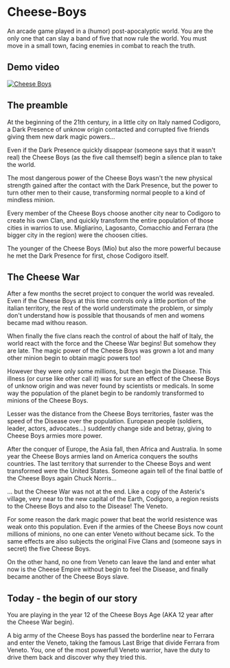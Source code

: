 # Cheese-Boys
An arcade game played in a (humor) post-apocalyptic world. You are the only one that can slay a band of five that now rule the world. You must move in a small town, facing enemies in combat to reach the truth.

## Demo video

[![Cheese Boys](https://img.youtube.com/vi/d5L1XY3skN0/0.jpg)](https://www.youtube.com/watch?v=d5L1XY3skN0 "Cheese Boys")

## The preamble

At the beginning of the 21th century, in a little city on Italy named Codigoro, a Dark Presence of unknow origin contacted and corrupted five friends giving them new dark magic powers...

Even if the Dark Presence quickly disappear (someone says that it wasn't real) the Cheese Boys (as the five call themself) begin a silence plan to take the world.

The most dangerous power of the Cheese Boys wasn't the new physical strength gained after the contact with the Dark Presence, but the power to turn other men to their cause, transforming normal people to a kind of mindless minion.

Every member of the Cheese Boys choose another city near to Codigoro to create his own Clan, and quickly transform the entire population of those cities in warrios to use.
Migliarino, Lagosanto, Comacchio and Ferrara (the bigger city in the region) were the choosen cities.

The younger of the Cheese Boys (Mio) but also the more powerful because he met the Dark Presence for first, chose Codigoro itself.

## The Cheese War

After a few months the secret project to conquer the world was revealed. Even if the Cheese Boys at this time controls only a little portion of the italian territory, the rest of the world understimate the problem, or simply don't understand how is possible that thousands of men and womens became mad withou reason.

When finally the five clans reach the control of about the half of Italy, the world react with the force and the Cheese War begins!
But somehow they are late. The magic power of the Cheese Boys was grown a lot and many other minion begin to obtain magic powers too!

However they were only some millions, but then begin the Disease.
This illness (or curse like other call it) was for sure an effect of the Cheese Boys of unknow origin and was never found by scientists or medicals. In some way the population of the planet begin to be randomly transformed to minions of the Cheese Boys.

Lesser was the distance from the Cheese Boys territories, faster was the speed of the Disease over the population.
European people (soldiers, leader, actors, advocates...) suddently change side and betray, giving to Cheese Boys armies more power.

After the conquer of Europe, the Asia fall, then Africa and Australia.
In some year the Cheese Boys armies land on America conquers the souths countries.
The last territory that surrender to the Cheese Boys and went transformed were the United States.
Someone again tell of the final battle of the Cheese Boys again Chuck Norris...

... but the Cheese War was not at the end. Like a copy of the Asterix's village, very near to the new capital of the Earth, Codigoro, a region resists to the Cheese Boys and also to the Disease!
The Veneto.

For some reason the dark magic power that beat the world resistence was weak onto this population. Even if the armies of the Cheese Boys now count millions of minions, no one can enter Veneto without became sick.
To the same effects are also subjects the original Five Clans and (someone says in secret) the five Cheese Boys.

On the other hand, no one from Veneto can leave the land and enter what now is the Cheese Empire without begin to feel the Disease, and finally became another of the Cheese Boys slave.

## Today - the begin of our story

You are playing in the year 12 of the Cheese Boys Age (AKA 12 year after the Cheese War begin).

A big army of the Cheese Boys has passed the borderline near to Ferrara and enter the Veneto, taking the famous Last Brige that divide Ferrara from Veneto.
You, one of the most powerfull Veneto warrior, have the duty to drive them back and discover why they tried this. 

